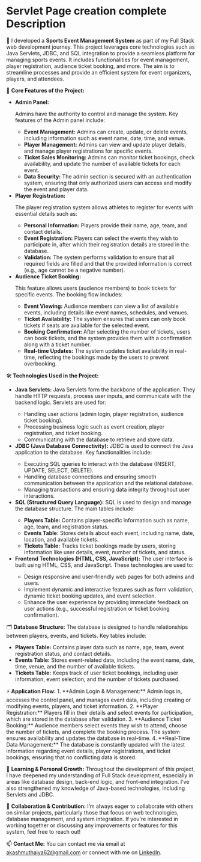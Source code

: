 <div class="container">
    <h1>Servlet Page creation complete Description</h1>
    <p>🚀 I developed a <strong>Sports Event Management System</strong> as part of my Full Stack web development journey. This project leverages core technologies such as Java Servlets, JDBC, and SQL integration to provide a seamless platform for managing sports events. It includes functionalities for event management, player registration, audience ticket booking, and more. The aim is to streamline processes and provide an efficient system for event organizers, players, and attendees.</p>
    <p>🔧 <strong>Core Features of the Project:</strong></p>
    <ul>
        <li><strong>Admin Panel:</strong> 
            <p>Admins have the authority to control and manage the system. Key features of the Admin panel include:</p>
            <ul>
                <li><strong>Event Management:</strong> Admins can create, update, or delete events, including information such as event name, date, time, and venue.</li>
                <li><strong>Player Management:</strong> Admins can view and update player details, and manage player registrations for specific events.</li>
                <li><strong>Ticket Sales Monitoring:</strong> Admins can monitor ticket bookings, check availability, and update the number of available tickets for each event.</li>
                <li><strong>Data Security:</strong> The admin section is secured with an authentication system, ensuring that only authorized users can access and modify the event and player data.</li>
            </ul>
        </li>
        <li><strong>Player Registration:</strong> 
            <p>The player registration system allows athletes to register for events with essential details such as:</p>
            <ul>
                <li><strong>Personal Information:</strong> Players provide their name, age, team, and contact details.</li>
                <li><strong>Event Registration:</strong> Players can select the events they wish to participate in, after which their registration details are stored in the database.</li>
                <li><strong>Validation:</strong> The system performs validation to ensure that all required fields are filled and that the provided information is correct (e.g., age cannot be a negative number).</li>
            </ul>
        </li>
        <li><strong>Audience Ticket Booking:</strong>
            <p>This feature allows users (audience members) to book tickets for specific events. The booking flow includes:</p>
            <ul>
                <li><strong>Event Viewing:</strong> Audience members can view a list of available events, including details like event names, schedules, and venues.</li>
                <li><strong>Ticket Availability:</strong> The system ensures that users can only book tickets if seats are available for the selected event.</li>
                <li><strong>Booking Confirmation:</strong> After selecting the number of tickets, users can book tickets, and the system provides them with a confirmation along with a ticket number.</li>
                <li><strong>Real-time Updates:</strong> The system updates ticket availability in real-time, reflecting the bookings made by the users to prevent overbooking.</li>
            </ul>
        </li>
    </ul>
    <p>🛠️ <strong>Technologies Used in the Project:</strong></p>
    <ul>
        <li><strong>Java Servlets:</strong> Java Servlets form the backbone of the application. They handle HTTP requests, process user inputs, and communicate with the backend logic. Servlets are used for:</li>
        <ul>
            <li>Handling user actions (admin login, player registration, audience ticket booking).</li>
            <li>Processing business logic such as event creation, player registration, and ticket booking.</li>
            <li>Communicating with the database to retrieve and store data.</li>
        </ul>
        <li><strong>JDBC (Java Database Connectivity):</strong> JDBC is used to connect the Java application to the database. Key functionalities include:</li>
        <ul>
            <li>Executing SQL queries to interact with the database (INSERT, UPDATE, SELECT, DELETE).</li>
            <li>Handling database connections and ensuring smooth communication between the application and the relational database.</li>
            <li>Managing transactions and ensuring data integrity throughout user interactions.</li>
        </ul>
        <li><strong>SQL (Structured Query Language):</strong> SQL is used to design and manage the database structure. The main tables include:</li>
        <ul>
            <li><strong>Players Table:</strong> Contains player-specific information such as name, age, team, and registration status.</li>
            <li><strong>Events Table:</strong> Stores details about each event, including name, date, location, and available tickets.</li>
            <li><strong>Tickets Table:</strong> Tracks ticket bookings made by users, storing information like user details, event, number of tickets, and status.</li>
        </ul>
        <li><strong>Frontend Technologies (HTML, CSS, JavaScript):</strong> The user interface is built using HTML, CSS, and JavaScript. These technologies are used to:</li>
        <ul>
            <li>Design responsive and user-friendly web pages for both admins and users.</li>
            <li>Implement dynamic and interactive features such as form validation, dynamic ticket booking updates, and event selection.</li>
            <li>Enhance the user experience by providing immediate feedback on user actions (e.g., successful registration or ticket booking confirmation).</li>
        </ul>
    </ul>
    <p>🗂️ <strong>Database Structure:</strong>  
        The database is designed to handle relationships between players, events, and tickets. Key tables include:
        <ul>
            <li><strong>Players Table:</strong> Contains player data such as name, age, team, event registration status, and contact details.</li>
            <li><strong>Events Table:</strong> Stores event-related data, including the event name, date, time, venue, and the number of available tickets.</li>
            <li><strong>Tickets Table:</strong> Keeps track of user ticket bookings, including user information, event selection, and the number of tickets purchased.</li>
        </ul>
    </p>
    <p>⚡ <strong>Application Flow:</strong>  
        1. **Admin Login & Management:** Admin logs in, accesses the control panel, and manages event data, including creating or modifying events, players, and ticket information.
        2. **Player Registration:** Players fill in their details and select events for participation, which are stored in the database after validation.
        3. **Audience Ticket Booking:** Audience members select events they wish to attend, choose the number of tickets, and complete the booking process. The system ensures availability and updates the database in real-time.
        4. **Real-Time Data Management:** The database is constantly updated with the latest information regarding event details, player registrations, and ticket bookings, ensuring that no conflicting data is stored.
    </p>
    <p>🌱 <strong>Learning & Personal Growth:</strong>  
        Throughout the development of this project, I have deepened my understanding of Full Stack development, especially in areas like database design, back-end logic, and front-end integration. I’ve also strengthened my knowledge of Java-based technologies, including Servlets and JDBC.</p>
    <p>💬 <strong>Collaboration & Contribution:</strong>  
        I’m always eager to collaborate with others on similar projects, particularly those that focus on web technologies, database management, and system integration. If you're interested in working together or discussing any improvements or features for this system, feel free to reach out!</p>
    <p>📫 <strong>Contact Me:</strong>  
        You can contact me via email at <a href="mailto:akashmuthaiya62@gmail.com">akashmuthaiya62@gmail.com</a> or connect with me on <a href="https://www.linkedin.com/in/akashmuthaiya/">LinkedIn</a>.</p>
</div>

